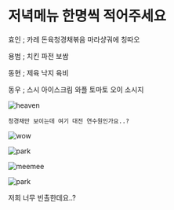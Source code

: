 # 저녁메뉴 한명씩 적어주세요

효인 ; 카레 돈육청경채볶음 마라샹궈에 칭따오


용범 ; 치킨 파전 보쌈


동현 ; 제육 낙지 육비


동우 ; 스시 아이스크림 와플 토마토 오이 소시지

![heaven](https://t1.daumcdn.net/cfile/tistory/133756484F14393D41)
```
청경채만 보이는데 여기 대전 연수원인가요..?
```

![wow](https://mblogthumb-phinf.pstatic.net/MjAyMDAxMTRfMjUy/MDAxNTc4OTg4OTg0MTkw.JHIOufAOBjSDrZGOeb5YKJD5IIETtCJA8avHuDlZQvYg.JTWsoukSdTPtmDyiPHliLQQJlOioj20Gwr1veN2AECIg.JPEG.sunad114/10%E2%98%85.JPG?type=w800)

![park](https://encrypted-tbn0.gstatic.com/images?q=tbn:ANd9GcTOzHx4dXr6B2E695LzBVdgBHlZg5SWggM_jkwrZWL7pg&s)

![meemee](https://cdn.jjalbot.com/2018/12/iJhBqkVjD/zzal.png)

![park](https://blog.kakaocdn.net/dn/JNpk2/btq3YU2OCCZ/jvIeDKLZkX6IeMwOauyyXK/img.jpg)

저희 너무 빈촐한데요..?
